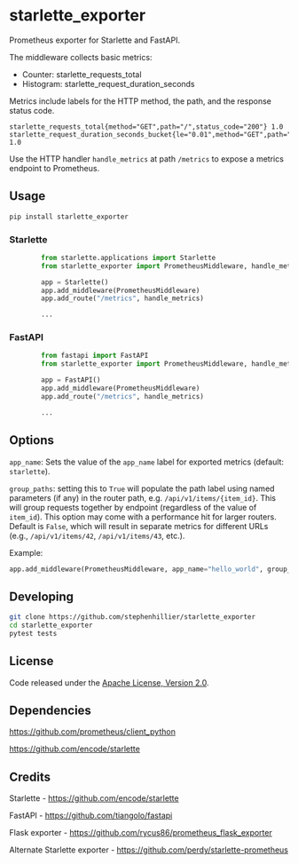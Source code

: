 # starlette_exporter
Prometheus exporter for Starlette and FastAPI.

The middleware collects basic metrics:

* Counter: starlette_requests_total
* Histogram: starlette_request_duration_seconds

Metrics include labels for the HTTP method, the path, and the response status code.

```
starlette_requests_total{method="GET",path="/",status_code="200"} 1.0
starlette_request_duration_seconds_bucket{le="0.01",method="GET",path="/",status_code="200"} 1.0
```

Use the HTTP handler `handle_metrics` at path `/metrics` to expose a metrics endpoint to Prometheus.

## Usage

```sh
pip install starlette_exporter
```

### Starlette

```python
        from starlette.applications import Starlette
        from starlette_exporter import PrometheusMiddleware, handle_metrics

        app = Starlette()
        app.add_middleware(PrometheusMiddleware)
        app.add_route("/metrics", handle_metrics)

        ...
```

### FastAPI

```python
        from fastapi import FastAPI
        from starlette_exporter import PrometheusMiddleware, handle_metrics

        app = FastAPI()
        app.add_middleware(PrometheusMiddleware)
        app.add_route("/metrics", handle_metrics)

        ...
```

## Options

`app_name`: Sets the value of the `app_name` label for exported metrics (default: `starlette`).

`group_paths`: setting this to `True` will populate the path label using named parameters (if any) in the router path, e.g. `/api/v1/items/{item_id}`.  This will group requests together by endpoint (regardless of the value of `item_id`). This option may come with a performance hit for larger routers. Default is `False`, which will result in separate metrics for different URLs (e.g., `/api/v1/items/42`, `/api/v1/items/43`, etc.).

Example: 
```python
app.add_middleware(PrometheusMiddleware, app_name="hello_world", group_paths=True)
```

## Developing

```sh
git clone https://github.com/stephenhillier/starlette_exporter
cd starlette_exporter
pytest tests
```

## License

Code released under the [Apache License, Version 2.0](./LICENSE).


## Dependencies

https://github.com/prometheus/client_python

https://github.com/encode/starlette

## Credits

Starlette - https://github.com/encode/starlette

FastAPI - https://github.com/tiangolo/fastapi

Flask exporter - https://github.com/rycus86/prometheus_flask_exporter

Alternate Starlette exporter - https://github.com/perdy/starlette-prometheus
